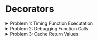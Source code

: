 # Decorators

<details>
    <summary>Problem 1: Timing Function Executation</summary>
    Problem: Write a decorator that manages the time a function takes to execute.
</details>

<details>
    <summary>Problem 2: Debugging Function Calls</summary>
    Problem: Create a decorator to print the function and the values of its arguments every time the function is called.
</details>

<details>
    <summary>Problem 3: Cache Return Values</summary>
    Problem: Implement a decorator that caches the returned values of a function, so that when it's called the same arguments, the cached value is returned instead of re-executing the function.
</details>